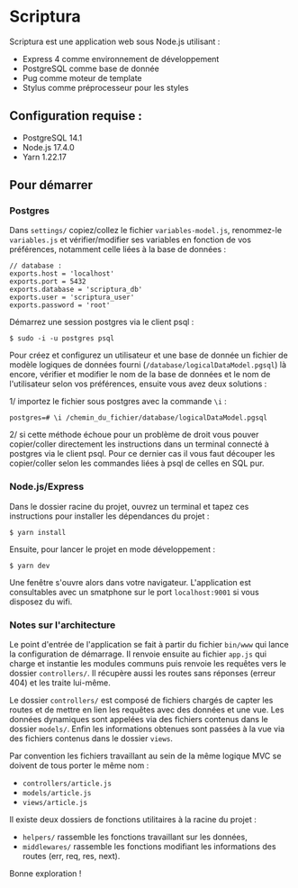 # Scriptura

Scriptura est une application web sous Node.js utilisant :
* Express 4 comme environnement de développement
* PostgreSQL comme base de donnée
* Pug comme moteur de template
* Stylus comme préprocesseur pour les styles

## Configuration requise :

* PostgreSQL 14.1
* Node.js 17.4.0
* Yarn 1.22.17

## Pour démarrer

### Postgres

Dans `settings/` copiez/collez le fichier `variables-model.js`, renommez-le `variables.js` et vérifier/modifier ses variables en fonction de vos préférences, notamment celle liées à la base de données :

```
// database :
exports.host = 'localhost'
exports.port = 5432
exports.database = 'scriptura_db'
exports.user = 'scriptura_user'
exports.password = 'root'
```

Démarrez une session postgres via le client psql :

```
$ sudo -i -u postgres psql
```

Pour créez et configurez un utilisateur et une base de donnée un fichier de modèle logiques de données fourni (`/database/logicalDataModel.pgsql`) là encore, vérifier et modifier le nom de la base de données et le nom de l'utilisateur selon vos préférences, ensuite vous avez deux solutions :

1/ importez le fichier sous postgres avec la commande `\i` :

```
postgres=# \i /chemin_du_fichier/database/logicalDataModel.pgsql
```
2/ si cette méthode échoue pour un problème de droit vous pouver copier/coller directement les instructions dans un terminal connecté à postgres via le client psql. Pour ce dernier cas il vous faut découper les copier/coller selon les commandes liées à psql de celles en SQL pur.

### Node.js/Express

Dans le dossier racine du projet, ouvrez un terminal et tapez ces instructions pour installer les dépendances du projet :

```
$ yarn install
```

Ensuite, pour lancer le projet en mode développement :

```
$ yarn dev
```

Une fenêtre s'ouvre alors dans votre navigateur. L'application est consultables avec un smatphone sur le port `localhost:9001` si vous disposez du wifi.

### Notes sur l'architecture

Le point d'entrée de l'application se fait à partir du fichier `bin/www` qui lance la configuration de démarrage. Il renvoie ensuite au fichier `app.js` qui charge et instantie les modules communs puis renvoie les requêtes vers le dossier `controllers/`. Il récupère aussi les routes sans réponses (erreur 404) et les traite lui-même.

Le dossier `controllers/` est composé de fichiers chargés de capter les routes et de mettre en lien les requêtes avec des données et une vue. Les données dynamiques sont appelées via des fichiers contenus dans le dossier `models/`. Enfin les informations obtenues sont passées à la vue via des fichiers contenus dans le dossier `views`.

Par convention les fichiers travaillant au sein de la même logique MVC se doivent de tous porter le même nom :
- `controllers/article.js`
- `models/article.js`
- `views/article.js`

Il existe deux dossiers de fonctions utilitaires à la racine du projet :
- `helpers/` rassemble les fonctions travaillant sur les données,
- `middlewares/` rassemble les fonctions modifiant les informations des routes (err, req, res, next).

Bonne exploration !
